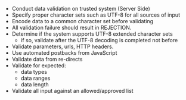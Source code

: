- Conduct data validation on trusted system (Server Side)
- Specify proper character sets such as UTF-8 for all sources of input
- Encode data to a common character set before validating
- All validation failure should result in REJECTION.
- Determine if the system supports UTF-8 extended character sets
	- if so, validate after the UTF-8 decoding is completed not before
- Validate parameters, urls, HTTP headers.
- Use automated postbacks from JavaScript
- Validate data from re-directs
- Validate for expected:
	- data types
	- data ranges
	- data length
- Validate all input against an allowed/approved list
